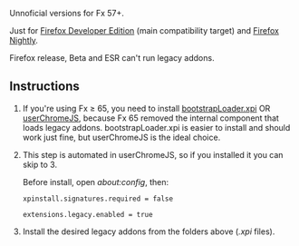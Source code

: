 Unnoficial versions for Fx 57+.

Just for [Firefox Developer Edition](https://www.mozilla.org/firefox/developer/) (main compatibility target) and [Firefox Nightly](https://www.mozilla.org/firefox/channel/desktop/#nightly).

Firefox release, Beta and ESR can't run legacy addons.

## Instructions

1. If you're using Fx ≥ 65, you need to install [bootstrapLoader.xpi](https://github.com/xiaoxiaoflood/firefox-scripts/tree/master/extensions/bootstrapLoader) OR [userChromeJS](https://github.com/xiaoxiaoflood/firefox-scripts#instructions), because Fx 65 removed the internal component that loads legacy addons. bootstrapLoader.xpi is easier to install and should work just fine, but userChromeJS is the ideal choice.

2. This step is automated in userChromeJS, so if you installed it you can skip to 3.

   Before install, open *about:config*, then:
   
   `xpinstall.signatures.required = false`
   
   `extensions.legacy.enabled = true`
   
3. Install the desired legacy addons from the folders above (*.xpi* files).

